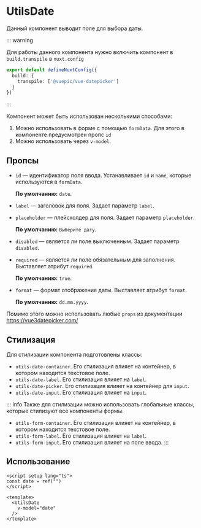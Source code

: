 # UtilsDate

Данный компонент выводит поле для выбора даты.

::: warning

Для работы данного компонента нужно включить компонент в `build.transpile` в `nuxt.config`

```ts
export default defineNuxtConfig({
  build: {
    transpile: ['@vuepic/vue-datepicker']
  }
})
```

:::

Компонент может быть использован несколькими способами:

1. Можно использовать в форме с помощью `formData`. Для этого в компоненте предусмотрен пропс `id`
2. Можно использовать через `v-model`.

## Пропсы

- `id` — идентификатор поля ввода. Устанавливает `id` и `name`, которые используются в `formData`.

  **По умолчанию:** `date`.

- `label` — заголовок для поля. Задает параметр `label`.

- `placeholder` — плейсхолдер для поля. Задает параметр `placeholder`.
  
   **По умолчанию:** `Выберите дату`.

- `disabled` — является ли поле выключенным. Задает параметр `disabled`.
  
- `required` — является ли поле обязательным для заполнения. Выставляет атрибут `required`.

  **По умолчанию:** `true`.

- `format` — формат отображение даты. Выставляет атрибут `format`.

  **По умолчанию:** `dd.mm.yyyy`.

Помимо этого можно использовать любые `props` из документации <https://vue3datepicker.com/>

## Стилизация

Для стилизации компонента подготовлены классы:

- `utils-date-container`. Его стилизация влияет на контейнер, в котором находится текстовое поле.
- `utils-date-label`. Его стилизация влияет на `label`.
- `utils-date-picker`. Его стилизация влияет на контейнер для `input`.
- `utils-date-input`. Его стилизация влияет на `input`.

::: info
Также для стилизации можно использовать глобальные классы, которые стилизуют все компоненты формы.

- `utils-form-container`. Его стилизация влияет на контейнер, в котором находится текстовое поле.
- `utils-form-label`. Его стилизация влияет на `label`.
- `utils-form-input`. Его стилизация влияет на поле ввода.
:::

## Использование

```vue
<script setup lang="ts">
const date = ref("")
</script>

<template>
  <UtilsDate
    v-model="date"
  />
</template>
```
